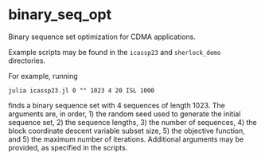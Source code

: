 # binary_seq_opt
Binary sequence set optimization for CDMA applications.

Example scripts may be found in the ```icassp23``` and ```sherlock_demo``` directories.

For example, running
```
julia icassp23.jl 0 "" 1023 4 20 ISL 1000
```
finds a binary sequence set with 4 sequences of length 1023. The arguments are, in order, 1) the random seed used to generate the initial sequence set, 2) the sequence lengths, 3) the number of sequences, 4) the block coordinate descent variable subset size, 5) the objective function, and 5) the maximum number of iterations. Additional arguments may be provided, as specified in the scripts.
